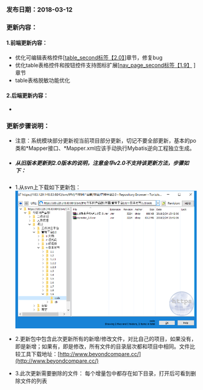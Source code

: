 ### 发布日期：2018-03-12

### 更新内容：

#### 1.前端更新内容：

* 优化可编辑表格控件\[[table\_second标签【2.0】](/ji-ben-biao-dan-kong-jian/tablesecond-biao-qian-3010-1-9.md)\]章节，修复bug
* 优化table表格控件和按钮控件支持图标扩展\[[nav\_page\_second标签【1.9】](/ji-ben-biao-dan-kong-jian/navpage-second-zu-jian-3010-1-9.md)
\]章节
* table表格脱敏功能优化
#### 2.后端更新内容：

* 
### 更新步骤说明：
* 注意：系统模块部分更新视当前项目部分更新，切记不要全部更新，基本的po类和\*Mapper接口、\*Mapper.xml应该手动执行Mybatis逆向工程独立生成。
* ##### 从旧版本更新到2.0版本的说明，注意金华v2.0不支持该更新方法，步骤如下：
* 1.从svn上下载如下更新包：  
 ![](/assets/v1.9-1.png)
* 2.更新包中包含此次更新所有的新增/修改文件，对比自己的项目，如果没有，即是新增；如果有，即是修改，所有文件的目录层次都和项目中相同。文件比较工具下载地址：[http://www.beyondcompare.cc/](http://www.beyondcompare.cc/)

* 3.此次更新需要删除的文件：
  每个增量包中都存在如下目录，打开后可看到删除文件的列表














